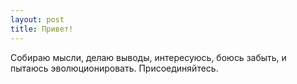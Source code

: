 ```yaml
---
layout: post
title: Привет!
---
```


Собираю мысли, делаю выводы, интересуюсь, боюсь забыть, и пытаюсь эволюционировать. Присоединяйтесь. 

